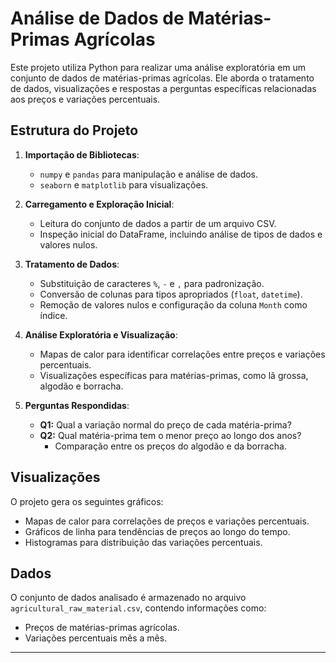 
# Análise de Dados de Matérias-Primas Agrícolas

Este projeto utiliza Python para realizar uma análise exploratória em um conjunto de dados de matérias-primas agrícolas. Ele aborda o tratamento de dados, visualizações e respostas a perguntas específicas relacionadas aos preços e variações percentuais.

## Estrutura do Projeto

1. **Importação de Bibliotecas**:
   - `numpy` e `pandas` para manipulação e análise de dados.
   - `seaborn` e `matplotlib` para visualizações.

2. **Carregamento e Exploração Inicial**:
   - Leitura do conjunto de dados a partir de um arquivo CSV.
   - Inspeção inicial do DataFrame, incluindo análise de tipos de dados e valores nulos.

3. **Tratamento de Dados**:
   - Substituição de caracteres `%`, `-` e `,` para padronização.
   - Conversão de colunas para tipos apropriados (`float`, `datetime`).
   - Remoção de valores nulos e configuração da coluna `Month` como índice.

4. **Análise Exploratória e Visualização**:
   - Mapas de calor para identificar correlações entre preços e variações percentuais.
   - Visualizações específicas para matérias-primas, como lã grossa, algodão e borracha.

5. **Perguntas Respondidas**:
   - **Q1:** Qual a variação normal do preço de cada matéria-prima?
   - **Q2:** Qual matéria-prima tem o menor preço ao longo dos anos?
      - Comparação entre os preços do algodão e da borracha.

## Visualizações

O projeto gera os seguintes gráficos:
- Mapas de calor para correlações de preços e variações percentuais.
- Gráficos de linha para tendências de preços ao longo do tempo.
- Histogramas para distribuição das variações percentuais.

## Dados

O conjunto de dados analisado é armazenado no arquivo `agricultural_raw_material.csv`, contendo informações como:
- Preços de matérias-primas agrícolas.
- Variações percentuais mês a mês.

---

